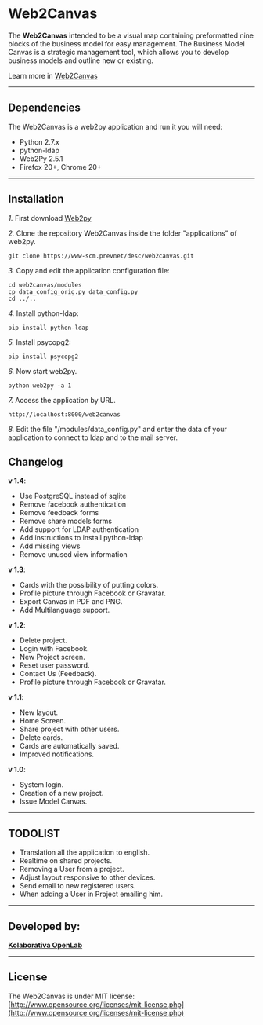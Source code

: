 Web2Canvas
=====================

The **Web2Canvas** intended to be a visual map containing preformatted nine blocks of the business model for easy management.
The Business Model Canvas is a strategic management tool, which allows you to develop business models and outline new or existing.

Learn more in [Web2Canvas](https://www-scm.prevnet/desc/web2canvas/ "Web2Canvas")

---------------------------------------

Dependencies
--------------

The Web2Canvas is a web2py application and run it you will need:

- Python 2.7.x
- python-ldap
- Web2Py 2.5.1
- Firefox 20+, Chrome 20+

---------------------------------------

Installation
------------

*1.*  First download [Web2py](https://github.com/web2py/web2py)

*2.*  Clone the repository Web2Canvas inside the folder "applications" of web2py.

    git clone https://www-scm.prevnet/desc/web2canvas.git

*3.*  Copy and edit the application configuration file:

    cd web2canvas/modules
    cp data_config_orig.py data_config.py
    cd ../..

*4.*  Install python-ldap:

    pip install python-ldap

*5.*  Install psycopg2:

    pip install psycopg2

*6.*  Now start web2py.

    python web2py -a 1

*7.*  Access the application by URL.

    http://localhost:8000/web2canvas

*8.*  Edit the file "/modules/data_config.py" and enter the data of your application to connect to ldap and to the mail server.

Changelog
-----------

**v 1.4**:

- Use PostgreSQL instead of sqlite
- Remove facebook authentication
- Remove feedback forms
- Remove share models forms
- Add support for LDAP authentication
- Add instructions to install python-ldap
- Add missing views
- Remove unused view information

**v 1.3**:

- Cards with the possibility of putting colors.
- Profile picture through Facebook or Gravatar.
- Export Canvas in PDF and PNG.
- Add Multilanguage support.

**v 1.2**:

- Delete project.
- Login with Facebook.
- New Project screen.
- Reset user password.
- Contact Us (Feedback).
- Profile picture through Facebook or Gravatar.

**v 1.1**:

- New layout.
- Home Screen.
- Share project with other users.
- Delete cards.
- Cards are automatically saved.
- Improved notifications.

**v 1.0**:

- System login.
- Creation of a new project.
- Issue Model Canvas.

---------------------------------------

TODOLIST
-----------

- Translation all the application to english.
- Realtime on shared projects.
- Removing a User from a project.
- Adjust layout responsive to other devices.
- Send email to new registered users.
- When adding a User in Project emailing him.

---------------------------------------

Developed by:
-------

[**Kolaborativa OpenLab**](https://github.com/kolaborativa)

---------------------------------------

License
---------------------
The Web2Canvas is under MIT license: [http://www.opensource.org/licenses/mit-license.php](http://www.opensource.org/licenses/mit-license.php)
